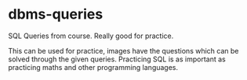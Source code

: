 # dbms-queries
SQL Queries from course. Really good for practice.

This can be used for practice, images have the questions which can be solved through the given queries.
Practicing SQL is as important as practicing maths and other programming languages.
